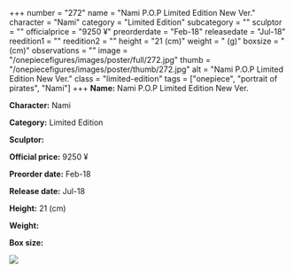 +++
number = "272"
name = "Nami P.O.P Limited Edition New Ver."
character = "Nami"
category = "Limited Edition"
subcategory = ""
sculptor = ""
officialprice = "9250 ¥"
preorderdate = "Feb-18"
releasedate = "Jul-18"
reedition1 = ""
reedition2 = ""
height = "21 (cm)"
weight = " (g)"
boxsize = " (cm)"
observations = ""
image = "/onepiecefigures/images/poster/full/272.jpg"
thumb = "/onepiecefigures/images/poster/thumb/272.jpg"
alt = "Nami P.O.P Limited Edition New Ver."
class = "limited-edition"
tags = ["onepiece", "portrait of pirates",  "Nami"]
+++
**Name:** Nami P.O.P Limited Edition New Ver.

**Character:** Nami

**Category:** Limited Edition 

**Sculptor:** 

**Official price:** 9250 ¥

**Preorder date:** Feb-18

**Release date:** Jul-18

**Height:** 21 (cm)

**Weight:** 

**Box size:** 

<img src="/onepiecefigures/images/poster/thumb/272.jpg">